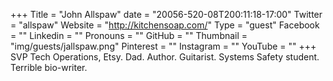 +++
Title = "John Allspaw"
date = "20056-520-08T200:11:18-17:00"
Twitter = "allspaw"
Website = "http://kitchensoap.com/"
Type = "guest"
Facebook = ""
Linkedin = ""
Pronouns = ""
GitHub = ""
Thumbnail = "img/guests/jallspaw.png"
Pinterest = ""
Instagram = ""
YouTube = ""
+++
SVP Tech Operations, Etsy. Dad. Author. Guitarist. Systems Safety student. Terrible bio-writer.
